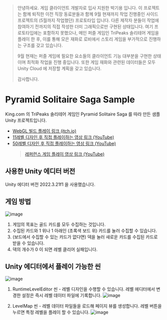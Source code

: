 > 안녕하세요. 게임 클라이언트 개발자로 입사 지원한 박기용 입니다. 이 프로젝트는 함께 퇴직한 이전 직장 동료분들과 함께 9월 현재까지 작업 진행중인 사이드 프로젝트의 (5월까지 작업했던) 프로토타입 입니다. 다른 제작자 분들이 작업에 참여하기 전까지의 직접 작성한 더미 그래픽으로만 구현된 상태입니다. 여기 프로토타입에는 포함하지 못했으나, 메인 퍼즐 게임인 TriPeaks 솔리테어 게임을 플레이 한 후, 이를 통해 모은 재화로 로비에서 스토리 게임을 부가적으로 진행하는 구조를 갖고 있습니다.
>
> 9월 현재는 퍼즐 게임에 필요한 요소들의 클라이언트 기능 대부분을 구현한 상태이며 최적화 작업을 진행 중입니다. 또한 게임 재화와 관련된 데이터들은 모두 Unity Cloud 에 저장할 계획을 갖고 있습니다.
>
> 감사합니다.

# Pyramid Solitaire Saga Sample
King.com 의 TriPeaks 솔리테어 게임인 Pyramid Solitaire Saga 를 따라 만든 샘플 Unity 프로젝트입니다.

- [WebGL 빌드 플레이 링크 (itch.io)](https://gemfile0.itch.io/pyramid-solitaire-saga-made-with-unity?secret=CfcK7JLitcgcBErwJd38efX57gY)
- [11레벨 디자인 후 직접 플레이하는 영상 링크 (YouTube)](https://youtu.be/FUR7Q9k_uoo)  
- [50레벨 디자인 후 직접 플레이하는 영상 링크 (YouTube)](https://youtu.be/xlwPmFhutOU)
  > [레퍼런스 게임 플레이 영상 링크 (YouTube)](https://youtu.be/YH51ldCczJ8)


## 사용한 Unity 에디터 버전
Unity 에디터 버전 2022.3.21f1 을 사용했습니다.


## 게임 방법
![image](https://github.com/gemfile0/PyramidSolitaireSagaSample/assets/369285/9f5c570e-c0d3-468a-9fd6-fb7faa704f15)

1. 게임의 목표는 골드 카드를 모두 수집하는 것입니다.
2. 수집된 카드와 1 위나 1 아래인 (초록색 보드 위) 카드를 눌러 수집할 수 있습니다.
3. (보드에서 수집할 수 있는 카드가 없다면) 덱을 눌러 새로운 카드를 수집된 카드로 받을 수 있습니다.
4. 덱의 개수가 0 이 되면 레벨 클리어 실패입니다.  


## Unity 에디터에서 플레이 가능한 씬
![image](https://github.com/gemfile0/PyramidSolitaireSagaSample/assets/369285/5723c399-4531-47d0-9d59-0888356132ac)

1. RuntimeLevelEditor 씬 - 레벨 디자인을 수행할 수 있습니다. 레벨 에디터에서 변경한 설정은 즉시 레벨 데이터 파일에 기록합니다.
![image](https://github.com/gemfile0/PyramidSolitaireSagaSample/assets/369285/25f64336-4182-4f2f-84ac-d5244d1aef9e)

2. LevelMap 씬 - 레벨 데이터 파일들을 로드해 페이지 뷰를 생성합니다. 레벨 버튼을 누르면 특정 레벨을 플레이 할 수 있습니다.
![image](https://github.com/gemfile0/PyramidSolitaireSagaSample/assets/369285/15ad0ef3-2df7-40f3-b1eb-cf81d7b71f6d)
